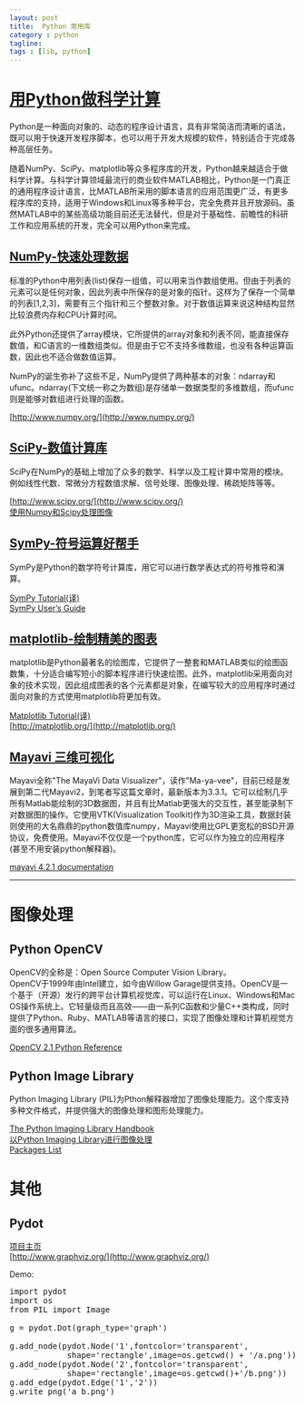 ```yaml
---
layout: post
title:  Python 常用库
category : python
tagline:  
tags : [lib, python]
---
```


# [用Python做科学计算](http://hyry.dip.jp/tech/book/page/scipy/index.html)

Python是一种面向对象的、动态的程序设计语言，具有非常简洁而清晰的语法，既可以用于快速开发程序脚本，也可以用于开发大规模的软件，特别适合于完成各种高层任务。

随着NumPy、SciPy、matplotlib等众多程序库的开发，Python越来越适合于做科学计算。与科学计算领域最流行的商业软件MATLAB相比，Python是一门真正的通用程序设计语言，比MATLAB所采用的脚本语言的应用范围更广泛，有更多程序库的支持，适用于Windows和Linux等多种平台，完全免费并且开放源码。虽然MATLAB中的某些高级功能目前还无法替代，但是对于基础性、前瞻性的科研工作和应用系统的开发，完全可以用Python来完成。

## [NumPy-快速处理数据](http://hyry.dip.jp/tech/book/page/scipy/numpy.html)

标准的Python中用列表(list)保存一组值，可以用来当作数组使用。但由于列表的元素可以是任何对象，因此列表中所保存的是对象的指针。这样为了保存一个简单的列表[1,2,3]，需要有三个指针和三个整数对象。对于数值运算来说这种结构显然比较浪费内存和CPU计算时间。

此外Python还提供了array模块，它所提供的array对象和列表不同，能直接保存数值，和C语言的一维数组类似。但是由于它不支持多维数组，也没有各种运算函数，因此也不适合做数值运算。

NumPy的诞生弥补了这些不足，NumPy提供了两种基本的对象：ndarray和ufunc。ndarray(下文统一称之为数组)是存储单一数据类型的多维数组，而ufunc则是能够对数组进行处理的函数。

[http://www.numpy.org/](http://www.numpy.org/)

## [SciPy-数值计算库](http://hyry.dip.jp/tech/book/page/scipy/scipy.html)

SciPy在NumPy的基础上增加了众多的数学、科学以及工程计算中常用的模块。例如线性代数、常微分方程数值求解、信号处理、图像处理、稀疏矩阵等等。

[http://www.scipy.org/](http://www.scipy.org/)  
[使用Numpy和Scipy处理图像](http://reverland.org/python/2012/11/12/numpyscipy/)

## [SymPy-符号运算好帮手](http://hyry.dip.jp/tech/book/page/scipy/sympy.html)

SymPy是Python的数学符号计算库，用它可以进行数学表达式的符号推导和演算。

[SymPy Tutorial(译)](http://reverland.org/python/2012/08/30/sympy-tutorial/)  
[SymPy User’s Guide](http://docs.sympy.org/dev/guide.html#guide)

## [matplotlib-绘制精美的图表](http://hyry.dip.jp/tech/book/page/scipy/matplotlib.html)

matplotlib是Python最著名的绘图库，它提供了一整套和MATLAB类似的绘图函数集，十分适合编写短小的脚本程序进行快速绘图。此外，matplotlib采用面向对象的技术实现，因此组成图表的各个元素都是对象，在编写较大的应用程序时通过面向对象的方式使用matplotlib将更加有效。

[Matplotlib Tutorial(译)](http://reverland.org/python/2012/09/07/matplotlib-tutorial/)  
[http://matplotlib.org/](http://matplotlib.org/)

## [Mayavi 三维可视化](http://code.enthought.com/projects/mayavi/)

Mayavi全称"The MayaVi Data Visualizer"，读作"Ma-ya-vee"，目前已经是发展到第二代Mayavi2，到笔者写这篇文章时，最新版本为3.3.1。它可以绘制几乎所有Matlab能绘制的3D数据图，并且有比Matlab更强大的交互性，甚至能录制下对数据图的操作。它使用VTK(Visualization Toolkit)作为3D渲染工具，数据封装则使用的大名鼎鼎的python数值库numpy，Mayavi使用比GPL更宽松的BSD开源协议，免费使用。Mayavi不仅仅是一个python库，它可以作为独立的应用程序(甚至不用安装python解释器)。

[mayavi 4.2.1 documentation](http://docs.enthought.com/mayavi/mayavi/index.html)

----------------

# 图像处理

## Python OpenCV

OpenCV的全称是：Open Source Computer Vision Library。  
OpenCV于1999年由Intel建立，如今由Willow Garage提供支持。OpenCV是一个基于（开源）发行的跨平台计算机视觉库，可以运行在Linux、Windows和Mac OS操作系统上。它轻量级而且高效——由一系列C函数和少量C++类构成，同时提供了Python、Ruby、MATLAB等语言的接口，实现了图像处理和计算机视觉方面的很多通用算法。

[OpenCV 2.1 Python Reference](http://opencv.willowgarage.com/documentation/python/)

## Python Image Library

Python Imaging Library (PIL)为Pthon解释器增加了图像处理能力。这个库支持多种文件格式，并提供强大的图像处理和图形处理能力。

[The Python Imaging Library Handbook](http://effbot.org/imagingbook/)  
[以Python Imaging Library进行图像处理](http://tech.seety.org/python/python_imaging.html)  
[Packages List](http://www.pythonware.com/products/pil/)  

# 其他

## Pydot

[项目主页](https://code.google.com/p/pydot/)  
[http://www.graphviz.org/](http://www.graphviz.org/)  

Demo:  
<pre class="prettyprint">
import pydot
import os
from PIL import Image

g = pydot.Dot(graph_type='graph')

g.add_node(pydot.Node('1',fontcolor='transparent',
            shape='rectangle',image=os.getcwd() + '/a.png'))
g.add_node(pydot.Node('2',fontcolor='transparent',
            shape='rectangle',image=os.getcwd()+'/b.png'))
g.add_edge(pydot.Edge('1','2'))
g.write_png('a_b.png')
</pre> 

<script src="https://google-code-prettify.googlecode.com/svn/loader/run_prettify.js"></script>
